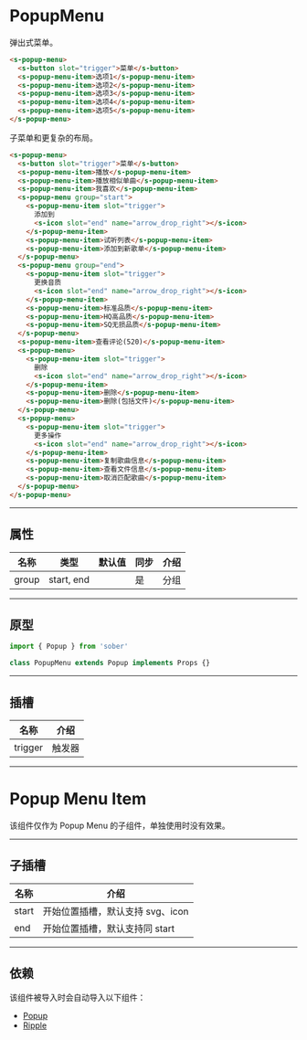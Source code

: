 # PopupMenu

弹出式菜单。

```html preview
<s-popup-menu>
  <s-button slot="trigger">菜单</s-button>
  <s-popup-menu-item>选项1</s-popup-menu-item>
  <s-popup-menu-item>选项2</s-popup-menu-item>
  <s-popup-menu-item>选项3</s-popup-menu-item>
  <s-popup-menu-item>选项4</s-popup-menu-item>
  <s-popup-menu-item>选项5</s-popup-menu-item>
</s-popup-menu>
```

子菜单和更复杂的布局。

```html preview
<s-popup-menu>
  <s-button slot="trigger">菜单</s-button>
  <s-popup-menu-item>播放</s-popup-menu-item>
  <s-popup-menu-item>播放相似单曲</s-popup-menu-item>
  <s-popup-menu-item>我喜欢</s-popup-menu-item>
  <s-popup-menu group="start">
    <s-popup-menu-item slot="trigger">
      添加到
      <s-icon slot="end" name="arrow_drop_right"></s-icon>
    </s-popup-menu-item>
    <s-popup-menu-item>试听列表</s-popup-menu-item>
    <s-popup-menu-item>添加到新歌单</s-popup-menu-item>
  </s-popup-menu>
  <s-popup-menu group="end">
    <s-popup-menu-item slot="trigger">
      更换音质
      <s-icon slot="end" name="arrow_drop_right"></s-icon>
    </s-popup-menu-item>
    <s-popup-menu-item>标准品质</s-popup-menu-item>
    <s-popup-menu-item>HQ高品质</s-popup-menu-item>
    <s-popup-menu-item>SQ无损品质</s-popup-menu-item>
  </s-popup-menu>
  <s-popup-menu-item>查看评论(520)</s-popup-menu-item>
  <s-popup-menu>
    <s-popup-menu-item slot="trigger">
      删除
      <s-icon slot="end" name="arrow_drop_right"></s-icon>
    </s-popup-menu-item>
    <s-popup-menu-item>删除</s-popup-menu-item>
    <s-popup-menu-item>删除(包括文件)</s-popup-menu-item>
  </s-popup-menu>
  <s-popup-menu>
    <s-popup-menu-item slot="trigger">
      更多操作
      <s-icon slot="end" name="arrow_drop_right"></s-icon>
    </s-popup-menu-item>
    <s-popup-menu-item>复制歌曲信息</s-popup-menu-item>
    <s-popup-menu-item>查看文件信息</s-popup-menu-item>
    <s-popup-menu-item>取消匹配歌曲</s-popup-menu-item>
  </s-popup-menu>
</s-popup-menu>
```

---

## 属性

| 名称  | 类型        | 默认值 | 同步 | 介绍 |
| ----- | ---------- | ------ | --- | ---- |
| group | start, end |        | 是  | 分组 |

---

## 原型

```ts
import { Popup } from 'sober'

class PopupMenu extends Popup implements Props {} 
```

---

## 插槽

| 名称     | 介绍     |
| -------- | ------- |
| trigger  | 触发器   |

---

# Popup Menu Item

该组件仅作为 Popup Menu 的子组件，单独使用时没有效果。

---

## 子插槽

| 名称   | 介绍                             |
| ------ | ------------------------------- |
| start  |  开始位置插槽，默认支持 svg、icon |
| end    |  开始位置插槽，默认支持同 start   |

---

## 依赖

该组件被导入时会自动导入以下组件：

- [Popup](./popup)
- [Ripple](./ripple)
